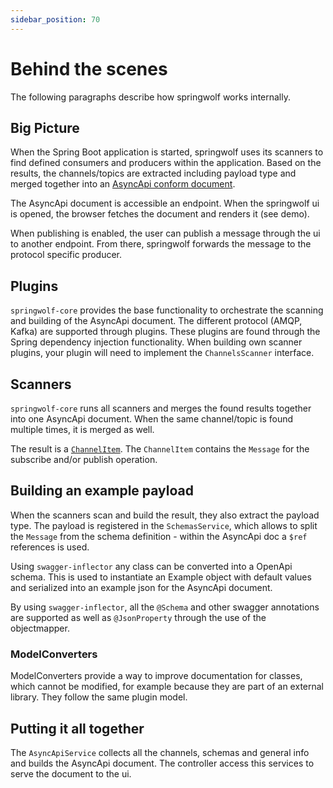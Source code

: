 ```yaml
---
sidebar_position: 70
---
```


# Behind the scenes

The following paragraphs describe how springwolf works internally.

## Big Picture
When the Spring Boot application is started, springwolf uses its scanners to find defined consumers and producers within the application.
Based on the results, the channels/topics are extracted including payload type and merged together into an [AsyncApi conform document](https://www.asyncapi.com/docs/reference/specification/v2.6.0).

The AsyncApi document is accessible an endpoint.
When the springwolf ui is opened, the browser fetches the document and renders it (see demo).

When publishing is enabled, the user can publish a message through the ui to another endpoint.
From there, springwolf forwards the message to the protocol specific producer.

## Plugins
`springwolf-core` provides the base functionality to orchestrate the scanning and building of the AsyncApi document.
The different protocol (AMQP, Kafka) are supported through plugins.
These plugins are found through the Spring dependency injection functionality.
When building own scanner plugins, your plugin will need to implement the `ChannelsScanner` interface.

## Scanners
`springwolf-core` runs all scanners and merges the found results together into one AsyncApi document.
When the same channel/topic is found multiple times, it is merged as well.

The result is a [`ChannelItem`](https://www.asyncapi.com/docs/reference/specification/v2.6.0#channelItemObject).
The `ChannelItem` contains the `Message` for the subscribe and/or publish operation.

## Building an example payload
When the scanners scan and build the result, they also extract the payload type.
The payload is registered in the `SchemasService`, which allows to split the `Message` from the schema definition - within the AsyncApi doc a `$ref` references is used.

Using `swagger-inflector` any class can be converted into a OpenApi schema.
This is used to instantiate an Example object with default values and serialized into an example json for the AsyncApi document.

By using `swagger-inflector`, all the `@Schema` and other swagger annotations are supported as well as `@JsonProperty` through the use of the objectmapper.

### ModelConverters
ModelConverters provide a way to improve documentation for classes, which cannot be modified, for example because they are part of an external library.
They follow the same plugin model.

## Putting it all together
The `AsyncApiService` collects all the channels, schemas and general info and builds the AsyncApi document.
The controller access this services to serve the document to the ui.